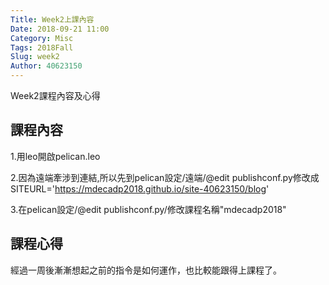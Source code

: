 ```yaml
---
Title: Week2上課內容
Date: 2018-09-21 11:00
Category: Misc
Tags: 2018Fall
Slug: week2
Author: 40623150
---
```


Week2課程內容及心得

<!-- PELICAN_END_SUMMARY -->

課程內容
----

1.用leo開啟pelican.leo

2.因為遠端牽涉到連結,所以先到pelican設定/遠端/@edit publishconf.py修改成SITEURL='https://mdecadp2018.github.io/site-40623150/blog'

3.在pelican設定/@edit publishconf.py/修改課程名稱"mdecadp2018"



課程心得
----

經過一周後漸漸想起之前的指令是如何運作，也比較能跟得上課程了。